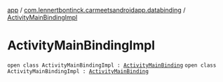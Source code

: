 [app](../../index.md) / [com.lennertbontinck.carmeetsandroidapp.databinding](../index.md) / [ActivityMainBindingImpl](./index.md)

# ActivityMainBindingImpl

`open class ActivityMainBindingImpl : `[`ActivityMainBinding`](../-activity-main-binding/index.md)
`open class ActivityMainBindingImpl : `[`ActivityMainBinding`](../-activity-main-binding/index.md)